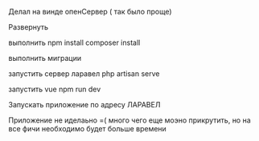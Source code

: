 Делал на винде опенСервер ( так было проще)

Развернуть

выполнить npm install
composer install

выполнить миграции

запустить сервер ларавел
php artisan serve

запустить vue
npm run dev

Запускать приложение по адресу ЛАРАВЕЛ

Приложение не иделаьно =( много чего еще моэно прикрутить, но на все фичи необходимо будет больше времени
